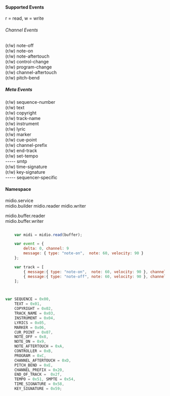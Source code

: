 #### Supported Events
r = read, w = write

###### Channel Events
(r/w) note-off  
(r/w) note-on  
(r/w) note-aftertouch  
(r/w) control-change  
(r/w) program-change  
(r/w) channel-aftertouch  
(r/w) pitch-bend

##### Meta Events
(r/w) sequence-number  
(r/w) text  
(r/w) copyright  
(r/w) track-name  
(r/w) instrument  
(r/w) lyric  
(r/w) marker  
(r/w) cue-point  
(r/w) channel-prefix  
(r/w) end-track  
(r/w) set-tempo  
-----  smtp  
(r/w) time-signature  
(r/w) key-signature  
-----  sequencer-specific


#### Namespace

midio.service  
midio.builder
midio.reader
midio.writer

midio.buffer.reader  
midio.buffer.writer  



```javascript

    var midi = midio.read(buffer);      

    var event = {
        delta: 0, channel: 9 
        message: { type: "note-on",  note: 60, velocity: 90 }
    };

    var track = [
        { message:{ type: "note-on",  note: 60, velocity: 90 }, channel:0, delta:0 };
        { message:{ type: "note-off", note: 60, velocity: 90 }, channel:0, delta:120 };
    ];



```




```javascript

var SEQUENCE = 0x00, 
    TEXT = 0x01, 
    COPYRIGHT = 0x02, 
    TRACK_NAME = 0x03, 
    INSTRUMENT = 0x04, 
    LYRICS = 0x05, 
    MARKER = 0x06,
    CUR_POINT = 0x07, 
    NOTE_OFF = 0x8, 
    NOTE_ON = 0x9, 
    NOTE_AFTERTOUCH = 0xA, 
    CONTROLLER = 0xB, 
    PROGRAM = 0xC, 
    CHANNEL_AFTERTOUCH = 0xD,
    PITCH_BEND = 0xE, 
    CHANNEL_PREFIX = 0x20, 
    END_OF_TRACK =  0x2f, 
    TEMPO = 0x51, SMPTE = 0x54, 
    TIME_SIGNATURE = 0x58, 
    KEY_SIGNATURE = 0x59;                
    
```
